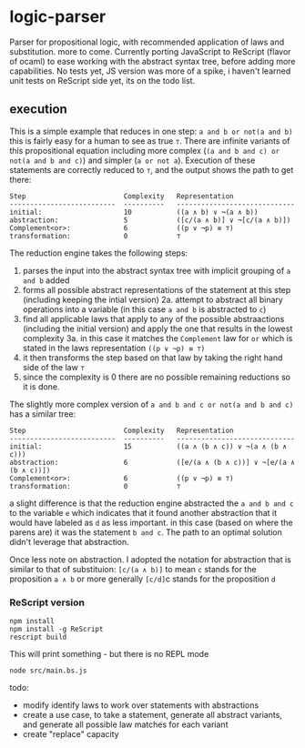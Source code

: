 # logic-parser
Parser for propositional logic, with recommended application of laws and substitution. more to come. Currently
porting JavaScript to ReScript (flavor of ocaml) to ease working with the abstract syntax tree, before adding
more capabilities.  No tests yet, JS version was more of a spike, i haven't learned unit tests on ReScript side yet,
its on the todo list.


## execution
This is a simple example that reduces in one step: `a and b or not(a and b)` this is fairly easy for a human to see 
as true `⊤`.  There are infinite variants of this propositional equation including more complex 
(`(a and b and c) or not(a and b and c)`) and simpler (`a or not a`).  Execution of these statements are correctly 
reduced to `⊤`, and the output shows the path to get there:
```
Step                        Complexity   Representation
--------------------------  ----------   -----------------------------
initial:                    10           ((a ∧ b) ∨ ¬(a ∧ b))
abstraction:                5            ([c/(a ∧ b)] ∨ ¬[c/(a ∧ b)])
Complement<or>:             6            ((p ∨ ¬p) ≡ ⊤)
transformation:             0            ⊤
```
The reduction engine takes the following steps:
1. parses the input into the abstract syntax tree with implicit grouping of `a and b` added
2. forms all possible abstract representations of the statement at this step (including keeping the intial version)
2a. attempt to abstract all binary operations into a variable (in this case `a and b` is abstracted to `c`)
3. find all applicable laws that apply to any of the possible abstraactions (including the initial version) 
     and apply the one that results in the lowest complexity
3a. in this case it matches the `Complement` law for `or` which is stated in the laws representation `((p ∨ ¬p) ≡ ⊤)`
4. it then transforms the step based on that law by taking the right hand side of the law  `⊤` 
5. since the complexity is 0 there are no possible remaining reductions so it is done.

The slightly more complex version of `a and b and c or not(a and b and c)` has a similar tree:
```
Step                        Complexity   Representation
--------------------------  ----------   -----------------------------
initial:                    15           ((a ∧ (b ∧ c)) ∨ ¬(a ∧ (b ∧ c)))
abstraction:                6            ([e/(a ∧ (b ∧ c))] ∨ ¬[e/(a ∧ (b ∧ c))])
Complement<or>:             6            ((p ∨ ¬p) ≡ ⊤)
transformation:             0            ⊤
```
a slight difference is that the reduction engine abstracted the `a and b and c` to the variable `e` which indicates
that it found another abstraction that it would have labeled as `d`  as less important.  in this case 
(based on where the parens are) it was the statement `b and c`. The path to an optimal solution didn't leverage 
that abstraction.

Once less note on abstraction.  I adopted the notation for abstraction that is similar to that of substituion:
`[c/(a ∧ b)]` to mean `c` stands for the proposition `a ∧ b` or more generally `[c/d]`c stands for the proposition `d`




### ReScript version
```
npm install
npm install -g ReScript
rescript build
```
This will print something - but there is no REPL mode
```
node src/main.bs.js
```

todo:
* modify identify laws to work over statements with abstractions
* create a use case, to take a statement, generate all abstract variants, and generate all possible law matches for each variant
* create "replace" capacity